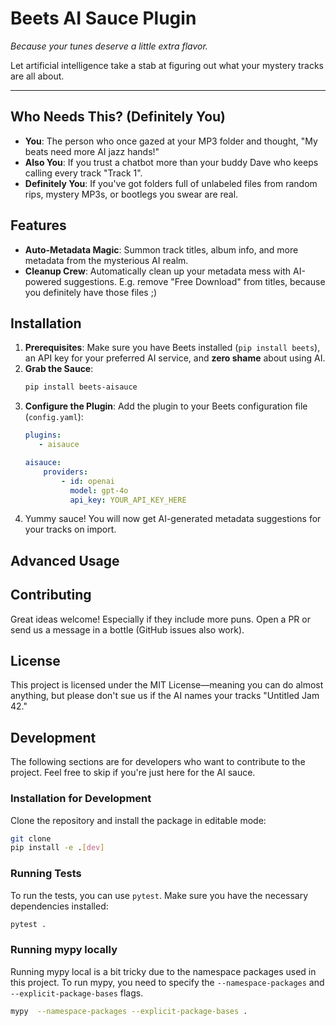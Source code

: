 # Beets AI Sauce Plugin
*Because your tunes deserve a little extra flavor.*

Let artificial intelligence take a stab at 
figuring out what your mystery tracks are all about.

---


## Who Needs This? (Definitely You)

- **You**: The person who once gazed at your MP3 folder and thought, "My beats need more AI jazz hands!"
- **Also You**: If you trust a chatbot more than your buddy Dave who keeps calling every track "Track 1".
- **Definitely You**: If you've got folders full of unlabeled files from random rips, mystery MP3s, or bootlegs you swear are real.

## Features

- **Auto-Metadata Magic**: Summon track titles, album info, and more metadata from the mysterious AI realm.
- **Cleanup Crew**: Automatically clean up your metadata mess with AI-powered suggestions. E.g. remove "Free Download" from titles, because you definitely have those files ;)


## Installation

1. **Prerequisites**: Make sure you have Beets installed (`pip install beets`), an API key for your preferred AI service, and **zero shame** about using AI.
2. **Grab the Sauce**:
   ```bash
   pip install beets-aisauce
    ```
3. **Configure the Plugin**: Add the plugin to your Beets configuration file (`config.yaml`):
    ```yaml
    plugins: 
       - aisauce

    aisauce:
        providers:
            - id: openai
              model: gpt-4o
              api_key: YOUR_API_KEY_HERE
    ```
4. Yummy sauce! You will now get AI-generated metadata suggestions for your tracks on import.

## Advanced Usage




## Contributing

Great ideas welcome! Especially if they include more puns. Open a PR or send us a message in a bottle (GitHub issues also work).

## License

This project is licensed under the MIT License—meaning you can do almost anything, but please don't sue us if the AI names your tracks "Untitled Jam 42."


## Development

The following sections are for developers who want to contribute to the project. Feel free to skip if you're just here for the AI sauce.

### Installation for Development

Clone the repository and install the package in editable mode:

```bash
git clone
pip install -e .[dev]
```

### Running Tests
To run the tests, you can use `pytest`. Make sure you have the necessary dependencies installed:

```bash
pytest .
```

### Running mypy locally

Running mypy local is a bit tricky due to the namespace packages used in this project. To run mypy, you need to specify the `--namespace-packages` and `--explicit-package-bases` flags.

```bash
mypy  --namespace-packages --explicit-package-bases .
```